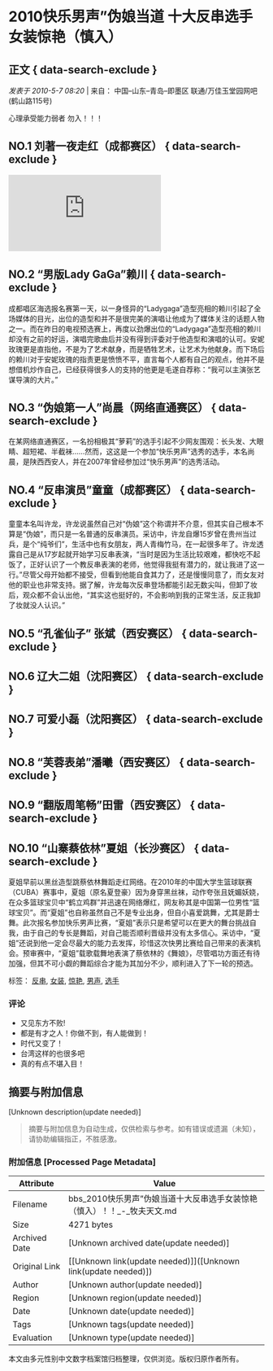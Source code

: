 # 2010快乐男声”伪娘当道 十大反串选手女装惊艳（慎入）

## 正文 { data-search-exclude }


_发表于 2010-5-7 08:20_ | 来自： 中国–山东–青岛–即墨区 联通/万佳玉堂园网吧(鹤山路115号)

心理承受能力弱者 勿入！！！

## NO.1 刘著一夜走红（成都赛区） { data-search-exclude }

[![刘著](https://bbs.imufu.cn/uc_server/avatar.php?uid=44463&size=small)](https://bbs.imufu.cn/space-uid-44463.html)

## NO.2 “男版Lady GaGa”赖川 { data-search-exclude }
成都唱区海选报名赛第一天，以一身怪异的“Ladygaga”造型亮相的赖川引起了全场媒体的目光，出位的造型和并不是很完美的演唱让他成为了媒体关注的话题人物之一。而在昨日的电视预选赛上，再度以劲爆出位的“Ladygaga”造型亮相的赖川却没有之前的好运，演唱完歌曲后并没有得到评委对于他造型和演唱的认可。安妮玫瑰更是直指他，不是为了艺术献身，而是牺牲艺术，让艺术为他献身。而下场后的赖川对于安妮玫瑰的指责更是愤愤不平，直言每个人都有自己的观点，他并不是想借机炒作自己，已经获得很多人的支持的他更是毛遂自荐称：“我可以主演张艺谋导演的大片。”

## NO.3 “伪娘第一人”尚晨（网络直通赛区） { data-search-exclude }
在某网络直通赛区，一名扮相极其“萝莉”的选手引起不少网友围观：长头发、大眼睛、超短裙、半截袜……然而，这这是一个参加“快乐男声”选秀的选手，本名尚晨，是陕西西安人，并在2007年曾经参加过“快乐男声”的选秀活动。

## NO.4 “反串演员”童童（成都赛区） { data-search-exclude }
童童本名叫许龙，许龙说虽然自己对“伪娘”这个称谓并不介意，但其实自己根本不算是“伪娘”，而只是一名普通的反串演员。采访中，许龙自爆15岁曾在贵州当过兵，是个“纯爷们”，生活中也有女朋友，两人青梅竹马，在一起很多年了。许龙透露自己是从17岁起就开始学习反串表演，“当时是因为生活比较艰难，都快吃不起饭了，正好认识了一个教反串表演的老师，他觉得我挺有潜力的，就让我进了这一行。”尽管父母开始都不接受，但看到他能自食其力了，还是慢慢同意了，而女友对他的职业也非常支持。据了解，许龙每次反串登场都能引起无数尖叫，但卸了妆后，观众都不会认出他，“其实这也挺好的，不会影响到我的正常生活，反正我卸了妆就没人认识。”

## NO.5 “孔雀仙子” 张斌（西安赛区） { data-search-exclude }

## NO.6 辽大二姐（沈阳赛区） { data-search-exclude }

## NO.7 可爱小磊（沈阳赛区） { data-search-exclude }

## NO.8 “芙蓉表弟”潘曦（西安赛区） { data-search-exclude }

## NO.9 “翻版周笔畅”田雷（西安赛区） { data-search-exclude }

## NO.10 “山寨蔡依林”夏姐（长沙赛区） { data-search-exclude }
夏姐早前以黑丝造型跳蔡依林舞蹈走红网络。在2010年的中国大学生篮球联赛（CUBA）赛事中，夏姐（原名夏登豪）因为身穿黑丝袜，动作夸张且妩媚妖娆，在众多篮球宝贝中“鹤立鸡群”并迅速在网络爆红，网友称其是中国第一位男性“篮球宝贝”。而“夏姐”也自称虽然自己不是专业出身，但自小喜爱跳舞，尤其是爵士舞。此次报名参加快乐男声比赛，“夏姐”表示只是希望可以在更大的舞台挑战自我，由于自己的专长是舞蹈，对自己能否顺利晋级并没有太多信心。采访中，“夏姐”还说到他一定会尽最大的能力去发挥，珍惜这次快男比赛给自己带来的表演机会。预审赛中，“夏姐”载歌载舞地表演了蔡依林的《舞娘》，尽管唱功方面还有待加强，但其不可小觑的舞蹈综合才能为其加分不少，顺利进入了下一轮的预选。

标签： [反串](misc.php?mod=tag&id=012100), [女装](misc.php?mod=tag&id=16207), [惊艳](misc.php?mod=tag&id=20238), [男声](misc.php?mod=tag&id=29985), [选手](misc.php?mod=tag&id=37960)

### 评论
- 又见东方不败!
- 都是有才之人！你做不到，有人能做到！
- 时代又变了！
- 台湾这样的也很多吧
- 真的有点不堪入目！
<!-- tcd_original_link https://bbs.imufu.cn/forum.php?mod=viewthread&tid=134170&extra=&ordertype=1 -->


## 摘要与附加信息

<!-- tcd_abstract -->
[Unknown description(update needed)]
<!-- tcd_abstract_end -->

> 摘要与附加信息为自动生成，仅供检索与参考。如有错误或遗漏（未知），请协助编辑指正，不胜感激。

### 附加信息 [Processed Page Metadata]

| Attribute       | Value                                  |
|-----------------|----------------------------------------|
| Filename        | bbs_2010快乐男声”伪娘当道十大反串选手女装惊艳（慎入）！！_-_牧夫天文.md                             |
| Size            | 4271 bytes                           |
| Archived Date   | [Unknown archived date(update needed)]                             |
| Original Link   | [[Unknown link(update needed)]]([Unknown link(update needed)])                       |
| Author          | [Unknown author(update needed)]                               |
| Region          | [Unknown region(update needed)]                               |
| Date            | [Unknown date(update needed)]                                 |
| Tags            | [Unknown tags(update needed)]                                 |
| Evaluation            | [Unknown type(update needed)]                                 |
<!-- tcd_table_end -->

本文由多元性别中文数字档案馆归档整理，仅供浏览。版权归原作者所有。
